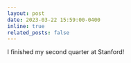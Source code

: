 ```yaml
---
layout: post
date: 2023-03-22 15:59:00-0400
inline: true
related_posts: false
---
```


I finished my second quarter at Stanford!
